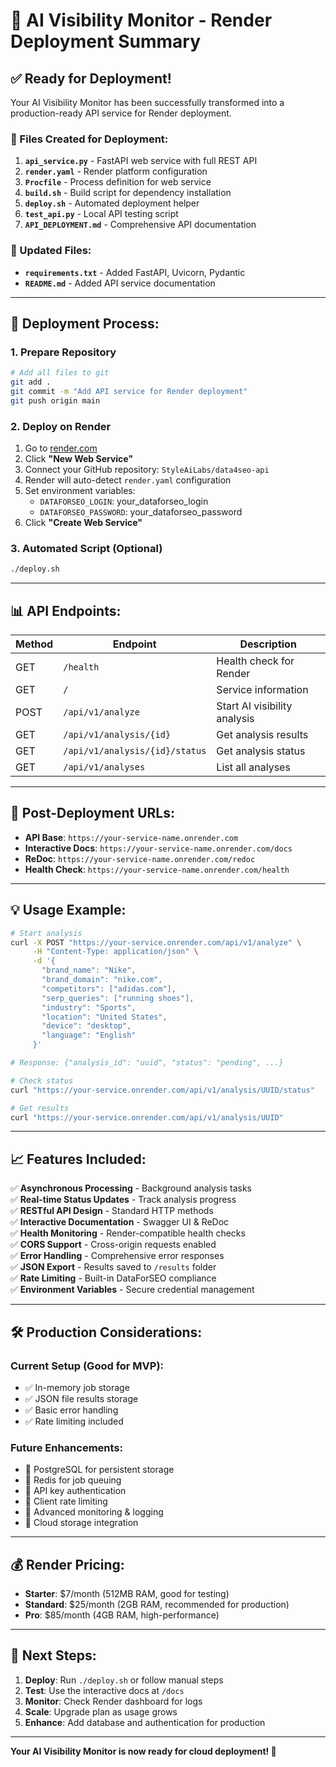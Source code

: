 # 🚀 **AI Visibility Monitor - Render Deployment Summary**

## ✅ **Ready for Deployment!**

Your AI Visibility Monitor has been successfully transformed into a production-ready API service for Render deployment.

### **📁 Files Created for Deployment:**

1. **`api_service.py`** - FastAPI web service with full REST API
2. **`render.yaml`** - Render platform configuration
3. **`Procfile`** - Process definition for web service
4. **`build.sh`** - Build script for dependency installation
5. **`deploy.sh`** - Automated deployment helper
6. **`test_api.py`** - Local API testing script
7. **`API_DEPLOYMENT.md`** - Comprehensive API documentation

### **🔧 Updated Files:**
- **`requirements.txt`** - Added FastAPI, Uvicorn, Pydantic
- **`README.md`** - Added API service documentation

---

## 🎯 **Deployment Process:**

### **1. Prepare Repository**
```bash
# Add all files to git
git add .
git commit -m "Add API service for Render deployment"
git push origin main
```

### **2. Deploy on Render**
1. Go to [render.com](https://render.com)
2. Click **"New Web Service"**
3. Connect your GitHub repository: `StyleAiLabs/data4seo-api`
4. Render will auto-detect `render.yaml` configuration
5. Set environment variables:
   - `DATAFORSEO_LOGIN`: your_dataforseo_login
   - `DATAFORSEO_PASSWORD`: your_dataforseo_password
6. Click **"Create Web Service"**

### **3. Automated Script (Optional)**
```bash
./deploy.sh
```

---

## 📊 **API Endpoints:**

| Method | Endpoint | Description |
|--------|----------|-------------|
| GET | `/health` | Health check for Render |
| GET | `/` | Service information |
| POST | `/api/v1/analyze` | Start AI visibility analysis |
| GET | `/api/v1/analysis/{id}` | Get analysis results |
| GET | `/api/v1/analysis/{id}/status` | Get analysis status |
| GET | `/api/v1/analyses` | List all analyses |

---

## 🔗 **Post-Deployment URLs:**

- **API Base**: `https://your-service-name.onrender.com`
- **Interactive Docs**: `https://your-service-name.onrender.com/docs`
- **ReDoc**: `https://your-service-name.onrender.com/redoc`
- **Health Check**: `https://your-service-name.onrender.com/health`

---

## 💡 **Usage Example:**

```bash
# Start analysis
curl -X POST "https://your-service.onrender.com/api/v1/analyze" \
     -H "Content-Type: application/json" \
     -d '{
       "brand_name": "Nike",
       "brand_domain": "nike.com",
       "competitors": ["adidas.com"],
       "serp_queries": ["running shoes"],
       "industry": "Sports",
       "location": "United States",
       "device": "desktop",
       "language": "English"
     }'

# Response: {"analysis_id": "uuid", "status": "pending", ...}

# Check status
curl "https://your-service.onrender.com/api/v1/analysis/UUID/status"

# Get results
curl "https://your-service.onrender.com/api/v1/analysis/UUID"
```

---

## 📈 **Features Included:**

✅ **Asynchronous Processing** - Background analysis tasks  
✅ **Real-time Status Updates** - Track analysis progress  
✅ **RESTful API Design** - Standard HTTP methods  
✅ **Interactive Documentation** - Swagger UI & ReDoc  
✅ **Health Monitoring** - Render-compatible health checks  
✅ **CORS Support** - Cross-origin requests enabled  
✅ **Error Handling** - Comprehensive error responses  
✅ **JSON Export** - Results saved to `/results` folder  
✅ **Rate Limiting** - Built-in DataForSEO compliance  
✅ **Environment Variables** - Secure credential management  

---

## 🛠 **Production Considerations:**

### **Current Setup (Good for MVP):**
- ✅ In-memory job storage
- ✅ JSON file results storage
- ✅ Basic error handling
- ✅ Rate limiting included

### **Future Enhancements:**
- 🔄 PostgreSQL for persistent storage
- 🔄 Redis for job queuing
- 🔄 API key authentication
- 🔄 Client rate limiting
- 🔄 Advanced monitoring & logging
- 🔄 Cloud storage integration

---

## 💰 **Render Pricing:**

- **Starter**: $7/month (512MB RAM, good for testing)
- **Standard**: $25/month (2GB RAM, recommended for production)
- **Pro**: $85/month (4GB RAM, high-performance)

---

## 🎉 **Next Steps:**

1. **Deploy**: Run `./deploy.sh` or follow manual steps
2. **Test**: Use the interactive docs at `/docs`
3. **Monitor**: Check Render dashboard for logs
4. **Scale**: Upgrade plan as usage grows
5. **Enhance**: Add database and authentication for production

---

**Your AI Visibility Monitor is now ready for cloud deployment! 🚀**
